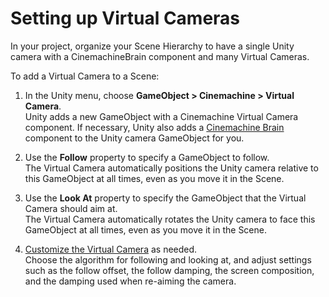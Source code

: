 # Setting up Virtual Cameras

In your project, organize your Scene Hierarchy to have a single Unity camera with a CinemachineBrain component and many Virtual Cameras.

To add a Virtual Camera to a Scene:

1. In the Unity menu, choose __GameObject > Cinemachine > Virtual Camera__. <br/>Unity adds a new GameObject with a Cinemachine Virtual Camera component. If necessary, Unity also adds a [Cinemachine Brain](CinemachineBrainProperties.html) component to the Unity camera GameObject for you.

2. Use the __Follow__ property to specify a GameObject to follow. <br/>The Virtual Camera automatically positions the Unity camera relative to this GameObject at all times, even as you move it in the Scene.

3. Use the __Look At__ property to specify the GameObject that the Virtual Camera should aim at. <br/>The Virtual Camera automatically rotates the Unity camera to face this GameObject at all times, even as you move it in the Scene.

4. [Customize the Virtual Camera](CinemachineVirtualCamera.html) as needed. <br/>Choose the algorithm for following and looking at, and adjust settings such as the follow offset, the follow damping, the screen composition, and the damping used when re-aiming the camera.



